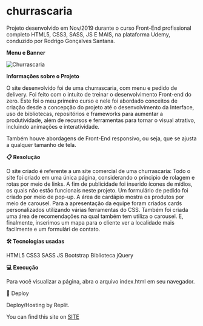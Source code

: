 # churrascaria
Projeto desenvolvido em Nov/2019 durante o curso Front-End profissional completo HTML5, CSS3, SASS, JS E MAIS, na plataforma Udemy, conduzido por Rodrigo Gonçalves Santana. 



**Menu e Banner**

![Churrascaria](https://user-images.githubusercontent.com/56925045/117476611-6f464080-af33-11eb-89c8-9b35ee2f219c.png)


**Informações sobre o Projeto**

O site desenvolvido foi de uma churrascaria, com menu e pedido de delivery. Foi feito com o intuito de treinar o desenvolvimento Front-end do zero. Este foi o meu primeiro curso e nele foi abordado conceitos de criação 
desde a concepção do projeto até o desenvolvimento da Interface, uso de bibliotecas, repositórios e frameworks para aumentar a produtividade, além de 
recursos e ferramentas para tornar o visual atrativo, incluindo animações e interatividade. 

Também houve abordagens de Front-End responsivo, ou seja, que se ajusta a qualquer tamanho de tela. 


**📋  Resolução**

O site criado é referente a um site comercial de uma churrascaria: 
  Todo o site foi criado em uma única página, considerando o principio de rolagem e rotas por meio de links. 
  A fim de publicidade foi inserido ícones de mídios, os quais não estão funcionais neste projeto. 
  Um formulário de pedido foi criado por meio de pop-up. 
  A área de cardápio mostra os produtos por meio de carousel. 
  Para a apresentação da equipe foram criados cards personalizados utilizando várias ferramentas do CSS. 
  Também foi criada uma área de recomendações na qual também tem utiliza o carousel. 
  E, finalmente, inserimos um mapa para o cliente ver a localidade mais facilmente e um formulári de contato. 


**🛠️  Tecnologias usadas** 

HTML5
CSS3
SASS
JS
Bootstrap
Biblioteca jQuery


**💻  Execução** 

Para você visualizar a página, abra o arquivo index.html em seu navegador.

🔗 Deploy

Deploy/Hosting by Replit.

You can find this site on [SITE](https://churrascaria.petramello.repl.co/)





